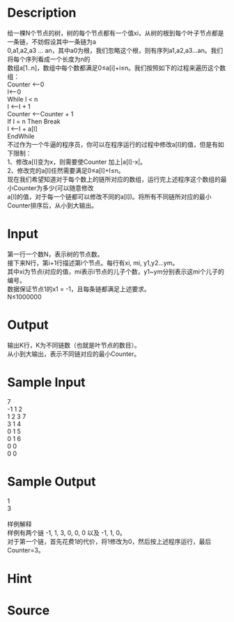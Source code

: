 
# Description

<div class="content"><div>给一棵N个节点的树，树的每个节点都有一个值xi，从树的根到每个叶子节点都是一条链，不妨假设其中一条链为a</div>
<div>0,a1,a2,a3 … an，其中a0为根，我们忽略这个根，则有序列a1,a2,a3…an。我们将每个序列看成一个长度为n的</div>
<div>数组a[1..n]，数组中每个数都满足0≤a[i]+i≤n。我们按照如下的过程来遍历这个数组：</div>
<div>Counter &lt;--0</div>
<div>I&lt;--0</div>
<div>While I &lt; n</div>
<div>I &lt;--I + 1</div>
<div>Counter &lt;--Counter + 1</div>
<div>If I = n Then Break</div>
<div>I &lt;--I + a[I]</div>
<div>EndWhile</div>
<div>不过作为一个牛逼的程序员，你可以在程序运行的过程中修改a[I]的值，但是有如下限制：</div>
<div>1、修改a[I]变为x，则需要使Counter 加上|a[I]-x|。</div>
<div>2、修改完的a[I]任然需要满足0≤a[I]+I≤n。</div>
<div></div>
<div>现在我们希望知道对于每个数上的链所对应的数组，运行完上述程序这个数组的最小Counter为多少(可以随意修改</div>
<div>a[I]的值，对于每一个链都可以修改不同的a[I])。将所有不同链所对应的最小Counter排序后，从小到大输出。</div>
<p></p></div>

# Input

<div class="content"><div>第一行一个数N，表示树的节点数。</div>
<div>接下来N行，第i+1行描述第i个节点。每行有xi, mi, y1,y2…ym。</div>
<div>其中xi为节点i对应的值，mi表示i节点的儿子个数，y1~ym分别表示这mi个儿子的编号。</div>
<div>数据保证节点1的x1 = -1，且每条链都满足上述要求。</div>
<div>N≤1000000</div>
<p></p></div>

# Output

<div class="content"><div>输出K行，K为不同链数（也就是叶节点的数目）。</div>
<div>从小到大输出，表示不同链对应的最小Counter。</div>
<p></p></div>

# Sample Input

<div class="content"><span class="sampledata">7<br/>
-1 1 2<br/>
1 2 3 7<br/>
3 1 4<br/>
0 1 5<br/>
0 1 6<br/>
0 0<br/>
0 0</span></div>

# Sample Output

<div class="content"><span class="sampledata">1<br/>
3<br/>
<br/>
样例解释<br/>
样例有两个链 -1, 1, 3, 0, 0, 0 以及 -1, 1, 0。<br/>
对于第一个链，首先花费1的代价，将1修改为0，然后按上述程序运行，最后Counter=3。</span></div>

# Hint

<div class="content"><p></p></div>

# Source

<div class="content"><p><a href="problemset.php?search="></a></p></div>

